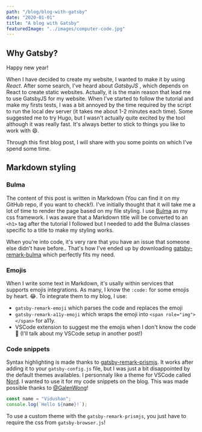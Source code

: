 ```yaml
---
path: "/blog/blog-with-gatsby"
date: "2020-01-01"
title: "A blog with Gatsby"
featuredImage: "../images/computer-code.jpg"
---
```


## Why Gatsby?

Happy new year!

When I have decided to create my website, I wanted to make it by using _React_. After some search, I've heard about _GatsbyJS_ , which depends on React to create static websites. Actually, it is the main reason that lead me to use GatsbyJS for my website. When I've started to follow the tutorial and make my firsts tests, I was a bit annoyed by the time required by the script to run the local dev server (it takes me about 1-2 minutes each time). Some suggested me to try Hugo, but I wasn't actually quite excited by the tool although it was really fast. It's always better to stick to things you like to work with :smile:.

Through this first blog post, I will share with you some points on which I've spend some time.

## Markdown styling

### Bulma

The content of this post is written in Markdown (You can find it on my GitHub repo, if you want to check!). I've initially thought that it will take me a lot of time to render the page based on my file styling. I use [Bulma](https://bulma.io) as my css framework. I was aware that a Markdown title will be converted to an `<h1>` tag after the tutorial I followed but I needed to add the Bulma classes specific to a title to make my styling works.

When you're into code, it's very rare that you have an issue that someone else didn't have before.. That's how I've ended up by downloading [gatsby-remark-bulma](https://www.gatsbyjs.org/packages/gatsby-remark-bulma/) which perfectly fits my need.

### Emojis

When I write some text in Markdown, it's usally within services that supports emojis integrations. As many, I know the `:code:` for some emojis by heart. :joy:. To integrate them to my blog, I use:

- `gatsby-remark-emoji` which parses the code and replaces the emoji
- `gatsby-remark-a11y-emoji` which wraps the emoji into `<span role="img"></span>` for a11y.
- VSCode extension to suggest me the emojis when I don't know the code :see_no_evil: (I'll talk about my VSCode setup in another post!)

### Code snippets

Syntax highlighting is made thanks to [gatsby-remark-prismjs](https://www.gatsbyjs.org/packages/gatsby-remark-prismjs/). It works after adding it to your `gatsby-config.js` file, but I was just a bit disappointed by the default themes availables. I personnaly like a theme for VSCode called [Nord](https://github.com/arcticicestudio/nord-visual-studio-code). I wanted to use it for my code snippets on the blog. This was made possible thanks to [@GalenWong](https://github.com/GalenWong/nord-prism-js)!

```javascript
const name = "Vidushan";
console.log(`Hello ${name}!`);
```

To use a custom theme with the `gatsby-remark-prismjs`, you just have to require the css from `gatsby-browser.js`!
